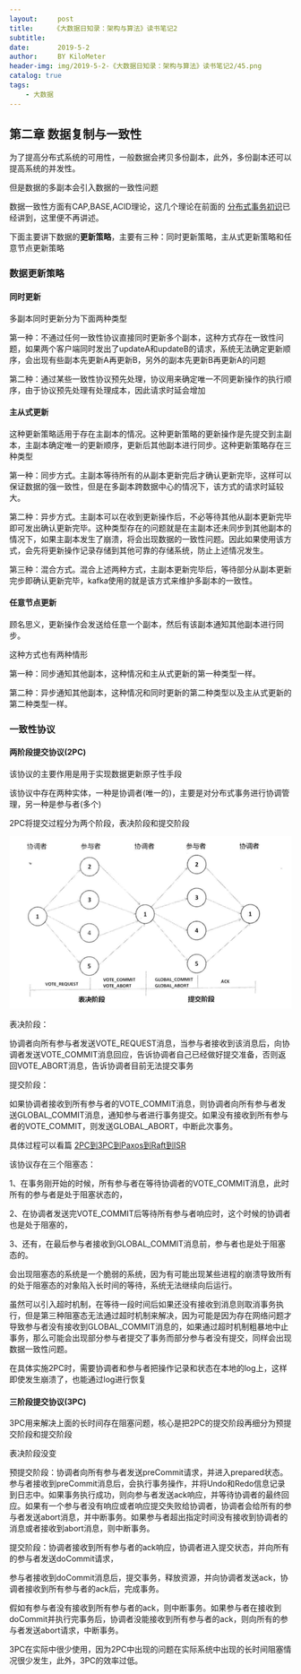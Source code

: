 ```yaml
---
layout:     post
title:     《大数据日知录：架构与算法》读书笔记2
subtitle:   
date:       2019-5-2
author:     BY KiloMeter
header-img: img/2019-5-2-《大数据日知录：架构与算法》读书笔记2/45.png
catalog: true
tags:
    - 大数据
---
```


## 第二章 数据复制与一致性

为了提高分布式系统的可用性，一般数据会拷贝多份副本，此外，多份副本还可以提高系统的并发性。

但是数据的多副本会引入数据的一致性问题

数据一致性方面有CAP,BASE,ACID理论，这几个理论在前面的 [分布式事务初识](https://zhouyimian.github.io/2019/01/28/%E5%88%86%E5%B8%83%E5%BC%8F%E4%BA%8B%E5%8A%A1%E5%88%9D%E8%AF%86/)已经讲到，这里便不再讲述。

下面主要讲下数据的**更新策略**，主要有三种：同时更新策略，主从式更新策略和任意节点更新策略

### 数据更新策略

#### 同时更新

多副本同时更新分为下面两种类型

第一种：不通过任何一致性协议直接同时更新多个副本，这种方式存在一致性问题，如果两个客户端同时发出了updateA和updateB的请求，系统无法确定更新顺序，会出现有些副本先更新A再更新B，另外的副本先更新B再更新A的问题

第二种：通过某些一致性协议预先处理，协议用来确定唯一不同更新操作的执行顺序，由于协议预先处理有处理成本，因此请求时延会增加

#### 主从式更新

这种更新策略适用于存在主副本的情况。这种更新策略的更新操作是先提交到主副本，主副本确定唯一的更新顺序，更新后其他副本进行同步。这种更新策略存在三种类型

第一种：同步方式。主副本等待所有的从副本更新完后才确认更新完毕，这样可以保证数据的强一致性，但是在多副本跨数据中心的情况下，该方式的请求时延较大。

第二种：异步方式。主副本可以在收到更新操作后，不必等待其他从副本更新完毕即可发出确认更新完毕。这种类型存在的问题就是在主副本还未同步到其他副本的情况下，如果主副本发生了崩溃，将会出现数据的一致性问题。因此如果使用该方式，会先将更新操作记录存储到其他可靠的存储系统，防止上述情况发生。

第三种：混合方式。混合上述两种方式，主副本更新完毕后，等待部分从副本更新完步即确认更新完毕，kafka使用的就是该方式来维护多副本的一致性。

#### 任意节点更新

顾名思义，更新操作会发送给任意一个副本，然后有该副本通知其他副本进行同步。

这种方式也有两种情形

第一种：同步通知其他副本，这种情况和主从式更新的第一种类型一样。

第二种：异步通知其他副本，这种情况和同时更新的第二种类型以及主从式更新的第二种类型一样。

### 一致性协议

#### 两阶段提交协议(2PC)

该协议的主要作用是用于实现数据更新原子性手段

该协议中存在两种实体，一种是协调者(唯一的)，主要是对分布式事务进行协调管理，另一种是参与者(多个)

2PC将提交过程分为两个阶段，表决阶段和提交阶段

![](/img/2019-5-2-《大数据日知录：架构与算法》读书笔记2/2PC两阶段.PNG)

表决阶段：

协调者向所有参与者发送VOTE_REQUEST消息，当参与者接收到该消息后，向协调者发送VOTE_COMMIT消息回应，告诉协调者自己已经做好提交准备，否则返回VOTE_ABORT消息，告诉协调者目前无法提交事务

提交阶段：

如果协调者接收到所有参与者的VOTE_COMMIT消息，则协调者向所有参与者发送GLOBAL_COMMIT消息，通知参与者进行事务提交。如果没有接收到所有参与者的VOTE_COMMIT，则发送GLOBAL_ABORT，中断此次事务。

具体过程可以看篇 [2PC到3PC到Paxos到Raft到ISR](https://segmentfault.com/a/1190000004474543)

该协议存在三个阻塞态：

1、在事务刚开始的时候，所有参与者在等待协调者的VOTE_COMMIT消息，此时所有的参与者是处于阻塞状态的，

2、在协调者发送完VOTE_COMMIT后等待所有参与者响应时，这个时候的协调者也是处于阻塞的，

3、还有，在最后参与者接收到GLOBAL_COMMIT消息前，参与者也是处于阻塞态的。

会出现阻塞态的系统是一个脆弱的系统，因为有可能出现某些进程的崩溃导致所有的处于阻塞态的对象陷入长时间的等待，系统无法继续向后运行。

虽然可以引入超时机制，在等待一段时间后如果还没有接收到消息则取消事务执行，但是第三种阻塞态无法通过超时机制来解决，因为可能是因为存在网络问题才导致参与者没有接收到GLOBAL_COMMIT消息的，如果通过超时机制粗暴地中止事务，那么可能会出现部分参与者提交了事务而部分参与者没有提交，同样会出现数据一致性问题。

在具体实施2PC时，需要协调者和参与者把操作记录和状态在本地的log上，这样即使发生崩溃了，也能通过log进行恢复

#### 三阶段提交协议(3PC)

3PC用来解决上面的长时间存在阻塞问题，核心是把2PC的提交阶段再细分为预提交阶段和提交阶段

表决阶段没变

预提交阶段：协调者向所有参与者发送preCommit请求，并进入prepared状态。参与者接收到preCommit消息后，会执行事务操作，并将Undo和Redo信息记录到日志中。如果事务执行成功，则向参与者发送ack响应，并等待协调者的最终回应。如果有一个参与者没有响应或者响应提交失败给协调者，协调者会给所有的参与者发送abort消息，并中断事务。如果参与者超出指定时间没有接收到协调者的消息或者接收到abort消息，则中断事务。

提交阶段：协调者接收到所有参与者的ack响应，协调者进入提交状态，并向所有的参与者发送doCommit请求，

参与者接收到doCommit消息后，提交事务，释放资源，并向协调者发送ack，协调者接收到所有参与者的ack后，完成事务。

假如有参与者没有接收到所有参与者的ack，则中断事务。如果参与者在接收到doCommit并执行完事务后，协调者没能接收到所有参与者的ack，则向所有的参与者发送abort请求，中断事务。

3PC在实际中很少使用，因为2PC中出现的问题在实际系统中出现的长时间阻塞情况很少发生，此外，3PC的效率过低。

